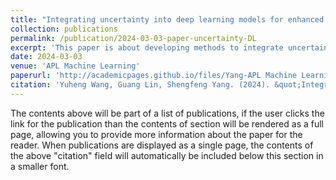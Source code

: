 ```yaml
---
title: "Integrating uncertainty into deep learning models for enhanced prediction of nanocomposite materials’ mechanical properties"
collection: publications
permalink: /publication/2024-03-03-paper-uncertainty-DL
excerpt: 'This paper is about developing methods to integrate uncertainty quantification into deep learning models.'
date: 2024-03-03
venue: 'APL Machine Learning'
paperurl: 'http://academicpages.github.io/files/Yang-APL Machine Learning-2024-Integrate ML to DL.pdf'
citation: 'Yuheng Wang, Guang Lin, Shengfeng Yang. (2024). &quot;Integrating uncertainty into deep learning models for enhanced prediction of nanocomposite materials’ mechanical properties. &quot; <i>APL machine learning</i>. 2(1).'
---
```


The contents above will be part of a list of publications, if the user clicks the link for the publication than the contents of section will be rendered as a full page, allowing you to provide more information about the paper for the reader. When publications are displayed as a single page, the contents of the above "citation" field will automatically be included below this section in a smaller font.

